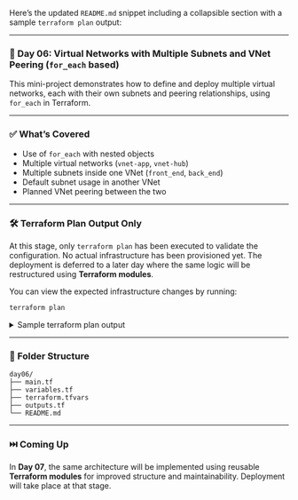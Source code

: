 Here’s the updated `README.md` snippet including a collapsible section with a sample `terraform plan` output:

---

### 📘 Day 06: Virtual Networks with Multiple Subnets and VNet Peering (`for_each` based)

This mini-project demonstrates how to define and deploy multiple virtual networks, each with their own subnets and peering relationships, using `for_each` in Terraform.

---

### ✅ What’s Covered

* Use of `for_each` with nested objects
* Multiple virtual networks (`vnet-app`, `vnet-hub`)
* Multiple subnets inside one VNet (`front_end`, `back_end`)
* Default subnet usage in another VNet
* Planned VNet peering between the two

---

### 🛠️ Terraform Plan Output Only

At this stage, only `terraform plan` has been executed to validate the configuration. No actual infrastructure has been provisioned yet. The deployment is deferred to a later day where the same logic will be restructured using **Terraform modules**.

You can view the expected infrastructure changes by running:

```bash
terraform plan
```

<details>
<summary>Sample terraform plan output</summary>

```
Terraform will perform the following actions:

  # azurerm_virtual_network.vnets["vnet-app"] will be created
  + resource "azurerm_virtual_network" "vnets" {
      + name                = "vnet-app"
      + address_space                  = [
          + "10.1.0.0/16",
        ]
      + location            = "East US"
      + resource_group_name = "zenith-rg"
      ...
    }

  # azurerm_virtual_network.vnets["vnet-hub"] will be created
  + resource "azurerm_virtual_network" "vnets" {
      + name                = "vnet-hub"
      + address_space                  = [
          + "10.0.0.0/16",
        ]
      + location            = "East US"
      + resource_group_name = "zenith-rg"
      ...
    }

  # azurerm_subnet.subnets["vnet-app.front_end"] will be created
  + resource "azurerm_subnet" "subnets" {
      + name                 = "front_end"
      + address_prefixes                              = [
          + "10.1.0.0/24",
        ]
      + virtual_network_name = "vnet-app"
      ...
    }

  # azurerm_subnet.subnets["vnet-app.back_end"] will be created
  + resource "azurerm_subnet" "subnets" {
      + name                 = "back_end"
      + address_prefixes                              = [
          + "10.1.1.0/24",
        ]
      + virtual_network_name = "vnet-app"
      ...
    }

Plan: 4 to add, 0 to change, 0 to destroy.
```

</details>

---

### 📁 Folder Structure

```
day06/
├── main.tf
├── variables.tf
├── terraform.tfvars
├── outputs.tf
└── README.md
```

---

### ⏭️ Coming Up

In **Day 07**, the same architecture will be implemented using reusable **Terraform modules** for improved structure and maintainability. Deployment will take place at that stage.
